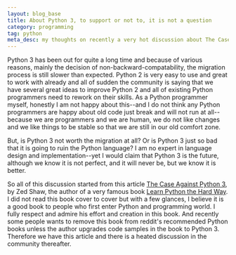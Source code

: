 ```yaml
---
layout: blog_base
title: About Python 3, to support or not to, it is not a question
category: programming
tag: python
meta_desc: my thoughts on recently a very hot discussion about The Case Against Python 3
---
```


Python 3 has been out for quite a long time and because of various reasons, mainly the decision of non-backward-compatability, the migration process is still slower than expected. Python 2 is very easy to use and great to work with already and all of sudden the community is saying that we have several great ideas to improve Python 2 and all of existing Python programmers need to rework on their skills. As a Python programmer myself, honestly I am not happy about this--and I do not think any Python programmers are happy about old code just break and will not run at all--because we are programmers and we are human, we do not like changes and we like things to be stable so that we are still in our old comfort zone.

But, is Python 3 not worth the migration at all? Or is Python 3 just so bad that it is going to ruin the Python language? I am no expert in language design and implementation--yet I would claim that Python 3 is the future, although we know it is not perfect, and it will never be, but we know it is better.

So all of this discussion started from this article [The Case Against Python 3](https://learnpythonthehardway.org/book/nopython3.html), by Zed Shaw, the author of a very famous book [Learn Python the Hard Way](https://learnpythonthehardway.org/book/). I did not read this book cover to cover but with a few glances, I believe it is a good book to people who first enter Python and programming world. I fully respect and admire his effort and creation in this book. And recently some people wants to remove this book from reddit's recommended Python books unless the author upgrades code samples in the book to Python 3. Therefore we have this article and there is a heated discussion in the community thereafter.
